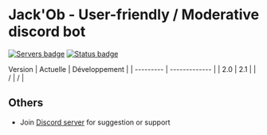 #  Jack'Ob -  User-friendly / Moderative discord bot

[![Servers badge](https://discordbots.org/api/widget/servers/382925120051871744.svg)](https://discordbots.org/bot/285326901331886101)
[![Status badge](https://discordbots.org/api/widget/status/382925120051871744.svg)](https://discordbots.org/bot/285326901331886101)


   Version  |  Actuelle  | Développement |
            |  --------- | ------------- |
            |     2.0    |      2.1      |
            |      /     |       /       |

## Others

* Join [Discord server](https://discord.gg/c2cAPF5) for suggestion or support

